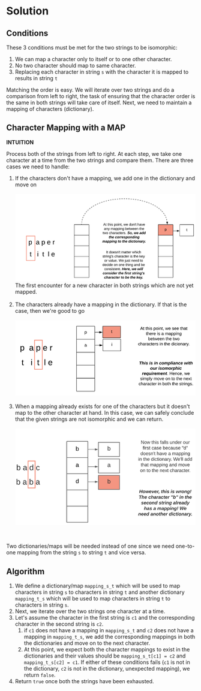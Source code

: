 <!-- markdownlint-disable -->

# Solution

<h2>Conditions</h2>

These 3 conditions must be met for the two strings to be isomorphic:

<ol>
    <li>We can map a character only to itself or to one other character.</li>
    <li>No two character should map to same character.</li>
    <li>Replacing each character in string <code>s</code> with the character it is mapped to results in string <code>t</code></li>
</ol>

Matching the order is easy. We will iterate over two strings and do a comparison from left to right, the task of ensuring that the character order is the same in both strings will take care of itself. Next, we need to maintain a mapping of characters (dictionary).

<h2>Character Mapping with a MAP</h2>

**INTUITION**

Process both of the strings from left to right. At each step, we take one character at a time from the two strings and compare them. There are three cases we need to handle:

<ol>
    <li>If the characters don't have a mapping, we add one in the dictionary and move on<br>
    <br>
    <img src="./img/case1.png"><br>
    The first encounter for a new character in both strings which are not yet mapped.</li><br>
    <li>The characters already have a mapping in the dictionary. If that is the case, then we're good to go<br>
    <br>
    <img src="./img/case2.png"><br></li><br>
    <li>When a mapping already exists for one of the characters but it doesn't map to the other character at hand. In this case, we can safely conclude that the given strings are not isomorphic and we can return.<br>
    <br>
    <img src="./img/case3.png"></li>
</ol>
<br>

Two dictionaries/maps will be needed instead of one since we need one-to-one mapping from the string `s` to string `t` and vice versa.

<h2>Algorithm</h2>

<ol>
    <li>We define a dictionary/map <code>mapping_s_t</code> which will be used to map characters in string <code>s</code> to characters in string <code>t</code> and another dictionary <code>mapping_t_s</code> which will be used to map characters in string <code>t</code> to characters in string <code>s</code>.</li>
    <li>Next, we iterate over the two strings one character at a time.</li>
    <li>Let's assume the character in the first string is <code>c1</code> and the corresponding character in the second string is <code>c2</code>.
    <ol style="">
        <li>if <code>c1</code> does not have a mapping in <code>mapping_s_t</code> and <code>c2</code> does not have a mapping in <code>mapping_t_s</code>, we add the corresponding mappings in both the dictionaries and move on to the next character.</li>
        <li>At this point, we expect both the character mappings to exist in the dictionaries and their values should be <code>mapping_s_t[c1] = c2</code> and <code>mapping_t_s[c2] = c1</code>. If either of these conditions fails (<code>c1</code> is not in the dictionary, <code>c2</code> is not in the dictionary, unexpected mapping), we return <code>false</code>.</li>
    </ol></li>
    <li>Return <code>true</code> once both the strings have been exhausted.</li>
</ol>
